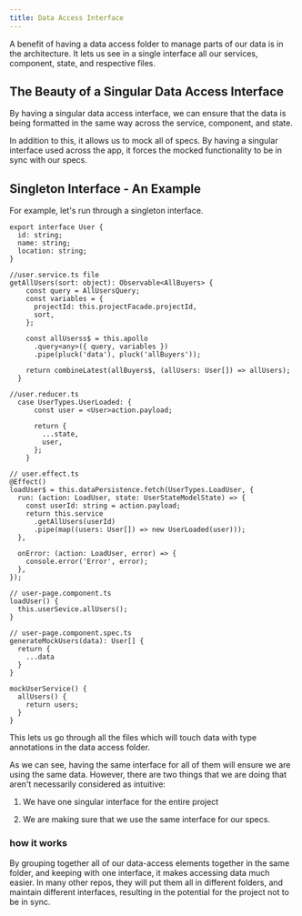 ```yaml
---
title: Data Access Interface
---
```


A benefit of having a data access folder to manage parts of our data is
in the architecture. It lets us see in a single interface all our
services, component, state, and respective files.

 The Beauty of a Singular Data Access Interface 
-----------------------------------------------

By having a singular data access interface, we can ensure that the data
is being formatted in the same way across the service, component, and
state.

In addition to this, it allows us to mock all of specs. By having a
singular interface used across the app, it forces the mocked
functionality to be in sync with our specs.

 Singleton Interface - An Example 
---------------------------------

For example, let's run through a singleton interface.

    export interface User {
      id: string;
      name: string;
      location: string;
    }

    //user.service.ts file
    getAllUsers(sort: object): Observable<AllBuyers> {
        const query = AllUsersQuery;
        const variables = {
          projectId: this.projectFacade.projectId,
          sort,
        };

        const allUserss$ = this.apollo
          .query<any>({ query, variables })
          .pipe(pluck('data'), pluck('allBuyers'));

        return combineLatest(allBuyers$, (allUsers: User[]) => allUsers);
      }

    //user.reducer.ts
      case UserTypes.UserLoaded: {
          const user = <User>action.payload;

          return {
            ...state,
            user,
          };
        }

    // user.effect.ts
    @Effect()
    loadUser$ = this.dataPersistence.fetch(UserTypes.LoadUser, {
      run: (action: LoadUser, state: UserStateModelState) => {
        const userId: string = action.payload;
        return this.service
          .getAllUsers(userId)
          .pipe(map((users: User[]) => new UserLoaded(user)));
      },

      onError: (action: LoadUser, error) => {
        console.error('Error', error);
      },
    });

    // user-page.component.ts
    loadUser() {
      this.userSevice.allUsers();
    }

    // user-page.component.spec.ts
    generateMockUsers(data): User[] {
      return {
        ...data
      }
    }

    mockUserService() {
      allUsers() {
        return users;
      }
    }

This lets us go through all the files which will touch data with type
annotations in the data access folder.

As we can see, having the same interface for all of them will ensure we
are using the same data. However, there are two things that we are doing
that aren't necessarily considered as intuitive:

1.  We have one singular interface for the entire project

2.  We are making sure that we use the same interface for our specs.

### how it works

By grouping together all of our data-access elements together in the
same folder, and keeping with one interface, it makes accessing data
much easier. In many other repos, they will put them all in different
folders, and maintain different interfaces, resulting in the potential
for the project not to be in sync.
